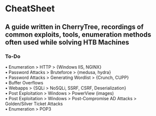 # CheatSheet
<h2>A guide written in CherryTree, recordings of common exploits, tools, enumeration methods often used while solving HTB Machines</h2>

<h3>To-Do</h3>
• Enumeration > HTTP > {Windows IIS, NGINX}<br>
• Password Attacks > Bruteforce > {medusa, hydra}<br>
• Password Attacks > Generating Wordlist > {Crunch, CUPP}<br>
• Buffer Overflows<br>
• Webapps > {SQLi > NoSQLi, SSRF, CSRF, Deserialization}<br>
• Post Exploitation > Windows > PowerView (images)<br>
• Post Exploitation > Windows > Post-Compromise AD Attacks > Golden/Silver Ticket Attacks<br>
• Enumeration > POP3<br>
